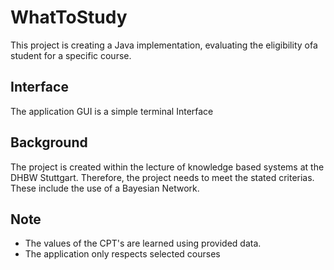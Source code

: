 WhatToStudy
===========
This project is creating a Java implementation, evaluating the eligibility ofa student for a specific course.

## Interface

The application GUI is a simple terminal Interface

## Background

The project is created within the lecture of knowledge based systems at the DHBW Stuttgart. Therefore, the project needs to meet the stated criterias. These include the use of a Bayesian Network. 

## Note

 * The values of the CPT's are learned using provided data. 
 * The application only respects selected courses
